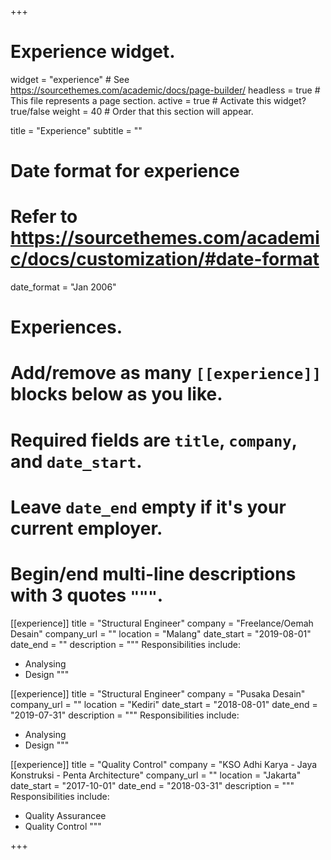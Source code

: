 +++
# Experience widget.
widget = "experience"  # See https://sourcethemes.com/academic/docs/page-builder/
headless = true  # This file represents a page section.
active = true  # Activate this widget? true/false
weight = 40  # Order that this section will appear.

title = "Experience"
subtitle = ""

# Date format for experience
#   Refer to https://sourcethemes.com/academic/docs/customization/#date-format
date_format = "Jan 2006"

# Experiences.
#   Add/remove as many `[[experience]]` blocks below as you like.
#   Required fields are `title`, `company`, and `date_start`.
#   Leave `date_end` empty if it's your current employer.
#   Begin/end multi-line descriptions with 3 quotes `"""`.
[[experience]]
  title = "Structural Engineer"
  company = "Freelance/Oemah Desain"
  company_url = ""
  location = "Malang"
  date_start = "2019-08-01"
  date_end = ""
  description = """
  Responsibilities include:
  
  * Analysing
  * Design
  """
  
[[experience]]
  title = "Structural Engineer"
  company = "Pusaka Desain"
  company_url = ""
  location = "Kediri"
  date_start = "2018-08-01"
  date_end = "2019-07-31"
  description = """
  Responsibilities include:
  
  * Analysing
  * Design
  """

[[experience]]
  title = "Quality Control"
  company = "KSO Adhi Karya - Jaya Konstruksi - Penta Architecture"
  company_url = ""
  location = "Jakarta"
  date_start = "2017-10-01"
  date_end = "2018-03-31"
  description = """
  Responsibilities include:
  
  * Quality Assurancee
  * Quality Control
  """

+++
